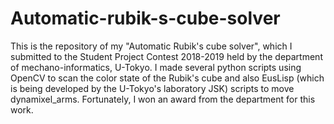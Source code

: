 # Automatic-rubik-s-cube-solver
This is the repository of my "Automatic Rubik's cube solver", which I submitted to the Student Project Contest 2018-2019 held by the department of mechano-informatics, U-Tokyo. I made several python scripts using OpenCV to scan the color state of the Rubik's cube and also EusLisp (which is being developed by the U-Tokyo's laboratory JSK) scripts to move dynamixel_arms. Fortunately, I won an award from the department for this work.


